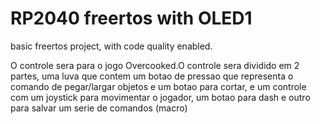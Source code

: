 # RP2040 freertos with OLED1

basic freertos project, with code quality enabled.

O controle sera para o jogo Overcooked.O controle sera dividido em 2 partes, uma luva que contem um botao de pressao que representa o comando de pegar/largar objetos e um botao para cortar, e um controle com um joystick para movimentar o jogador, um botao para dash e outro para salvar um serie de comandos (macro)


